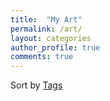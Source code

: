 ```yaml
---
title:  "My Art"
permalink: /art/
layout: categories
author_profile: true
comments: true
---
```


Sort by <i class="fas fa-fw fa-tags" aria-hidden="true"></i> [Tags](/tags)